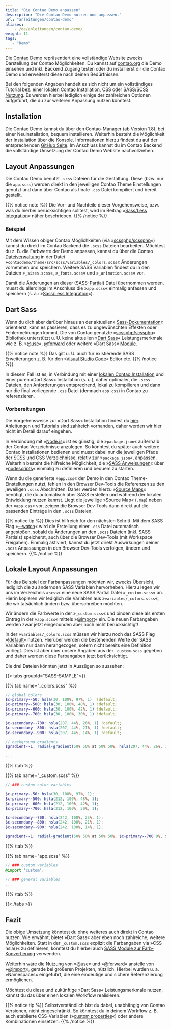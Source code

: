 ```yaml
---
title: "Die Contao Demo anpassen"
description: "Die Contao Demo nutzen und anpassen."
url: "anleitungen/contao-demo"
aliases:
    - /de/anleitungen/contao-demo/
weight: 11
tags: 
   - "Demo"
---
```



Die [Contao Demo](https://demo.contao.org/contao) repräsentiert eine vollständige Website zwecks Darstellung der Contao Möglichkeiten. 
Du kannst auf [contao.org](https://contao.org/) die Demo einsehen und inkl. Backend Zugang testen oder du installierst dir die Contao Demo 
und erweiterst diese nach deinen Bedürfnissen.

Bei den folgenden Angaben handelt es sich nicht um ein vollständiges Tutorial bez. einer
[lokalen Contao Installation](/de/anleitungen/lokale-installation/), CSS oder [SASS/SCSS Nutzung](/de/anleitungen/sass-less-integration/).
Es werden hierbei lediglich einige der zahlreichen Optionen aufgeführt, die du zur weiteren Anpassung nutzen könntest.


## Installation

Die Contao Demo kannst du über den Contao-Manager (ab Version 1.8), bei einer Neuinstallation, bequem installieren. Weiterhin 
besteht die Möglichkeit der Installation über die Konsole. Informationen hierzu findest du auf der entsprechenden 
[GitHub Seite](https://github.com/contao/contao-demo). Im Anschluss kannst du im Contao Backend die vollständige Umsetzung der Contao Demo 
Website nachvollziehen.


## Layout Anpassungen

Die Contao Demo benutzt `.scss` Dateien für die Gestaltung. Diese (bzw. nur die `app.scss`) werden direkt in den jeweiligen Contao 
Theme Einstellungen genutzt und dann über Contao als finale `.css` Datei kompiliert und bereit gestellt. 

{{% notice note %}}
Die Vor- und Nachteile dieser Vorgehensweise, bzw. was du hierbei berücksichtigen solltest, wird im Beitrag 
»[Sass/Less Integration](/de/anleitungen/sass-less-integration/)« näher beschrieben.
{{% /notice %}}


### Beispiel

Mit dem Wissen obiger Contao Möglichkeiten (via »[scssphp/scssphp](https://github.com/scssphp/scssphp)«) kannst du direkt im Contao Backend 
die `.scss` Dateien bearbeiten. Möchtest du z. B. die Farbwerte der Demo anpassen, kannst du über die Contao [Dateiverwaltung](/de/dateiverwaltung/)
in der Datei »`contaodemo/theme/src/scss/variables/_colors.scss`« Änderungen vornehmen und speichern. Weitere SASS Variablen findest du 
in den Dateien »`_sizes.scss`«, »`_fonts.scss`« und »`_animation.scss`« vor.  

Damit die Änderungen an dieser ([SASS-Partial](https://sass-lang.com/guide/#partials)) Datei übernommen werden, musst du allerdings im 
Anschluss die »`app.scss`« einmalig anfassen und speichern (s. a.: »[Sass/Less Integration](/de/anleitungen/sass-less-integration/)«).


## Dart Sass

Wenn du dich aber darüber hinaus an der aktuellen» [Sass-Dokumentation](https://sass-lang.com/documentation/)« orientierst, kann es passieren,
dass es zu ungewünschten Effekten oder Fehlermeldungen kommt. Die von Contao genutzte »[scssphp/scssphp](https://github.com/scssphp/scssphp)«
Bibliothek unterstützt u. U. keine aktuellen »[Dart Sass](https://sass-lang.com/dart-sass/)« Leistungsmerkmale wie z. B.
»[@use](https://sass-lang.com/documentation/at-rules/use/)«, [@forward](https://sass-lang.com/documentation/at-rules/forward/) oder
weitere »Dart Sass« [Module](https://sass-lang.com/documentation/modules/).

{{% notice note %}}
Das gilt u. U. auch für existierende SASS Erweiterungen z. B. für den »[Visual Studio Code](https://code.visualstudio.com/)« Editor etc. 
{{% /notice %}}

In diesem Fall ist es, in Verbindung mit einer [lokalen Contao Installation](/de/anleitungen/lokale-installation/) und einer puren »Dart Sass« 
Installation (s. u.), daher optimaler, die `.scss` Dateien, den Anforderungen entsprechend, lokal zu kompilieren und dann nur die final 
vorliegende `.css` Datei (demnach `app.css`) in Contao zu referenzieren.


### Vorbereitungen

Die Vorgehensweise zur »Dart Sass« Installation findest du [hier](https://sass-lang.com/install/). Anleitungen und Tutorials sind zahlreich 
vorhanden, daher werden wir hier nicht im Detail darauf eingehen. 

In Verbindung mit »[Node.js](https://nodejs.org/)« ist es günstig, die »`package.json`« außerhalb der Contao Verzeichnisse anzulegen. So 
könntest du später auch weitere Contao Installationen bedienen und musst dabei nur die jeweiligen Pfade der SCSS und CSS Verzeichnisse, relativ
zur »`package.json`«, anpassen. Weiterhin besteht die hilfreiche Möglichkeit, die »[SASS Anweisungen](https://sass-lang.com/documentation/cli/dart-sass/)« 
über »[nodescripts](https://docs.npmjs.com/cli/v10/using-npm/scripts)« einmalig zu definieren und bequem zu starten.

Wenn du die generierte »`app.css`« der Demo in den Contao Theme-Einstellungen nutzt, fehlen in den Browser Dev-Tools die Referenzen zu den 
jeweiligen `.scss` Abschnitten. Daher werden hierzu »[Source Maps](https://sass-lang.com/documentation/cli/dart-sass/#source-maps)« benötigt, 
die du automatisch über SASS erstellen und während der lokalen Entwicklung nutzen kannst. Liegt die jeweilige »Source Map« (`.map`) neben der
»`app.css`« vor, zeigen die Browser Dev-Tools dann direkt auf die passenden Einträge in den `.scss` Dateien. 

{{% notice tip %}}
Dies ist hilfreich für den nächsten Schritt. Mit dem SASS Flag »[--watch](https://sass-lang.com/documentation/cli/dart-sass/#watch)« wird
die Erstellung einer `.css` Datei automatisch angestoßen, sobald du Änderungen an den `.scss` Dateien (inkl. SASS Partials) speicherst, auch 
über die Browser Dev-Tools (mit Workspace Freigaben). Einmalig aktiviert, kannst du jetzt direkt Auswirkungen deiner `.scss` Anpassungen in 
den Browser Dev-Tools verfolgen, ändern und speichern.
{{% /notice %}}


## Lokale Layout Anpassungen

Für das Beispiel der Farbanpassungen möchten wir, zwecks Übersicht, lediglich die zu ändernden SASS Variablen hervorheben. Hierzu
legen wir uns im Verzeichnis »`scss`« eine neue SASS Partial Datei »`_custom.scss`« an. Hierin kopieren wir lediglich die Variablen aus 
»`variables/_colors.scss`«, die wir tatsächlich ändern bzw. überschreiben möchten.

Wir ändern die Farbwerte in der »`_custom.scss`« und binden diese als ersten Eintrag in der »`app.scss`« mittels 
»[@import](https://sass-lang.com/documentation/at-rules/import/)« ein. Die neuen Farbangaben werden zwar jetzt eingebunden aber noch nicht 
berücksichtigt!

In der »`variables/_colors.scss` müssen wir hierzu noch das SASS Flag »[!default](https://sass-lang.com/documentation/variables/#default-values)« 
nutzen. Hierüber werden die bestehenden Werte der SASS Variablen nur dann herangezogen, sofern nicht bereits eine Definition vorliegt. Dies ist aber 
über unsere Angaben aus der `_custom.scss` gegeben und daher werden diese Farbangaben jetzt berücksichtigt.

Die drei Dateien könnten jetzt in Auszügen so aussehen:

{{< tabs groupId="SASS-SAMPLE">}}

{{% tab name="_colors.scss" %}}
```scss
// global colors
$c-primary--50: hsla(30, 100%, 97%, 1)  !default;
$c-primary--500: hsla(30, 100%, 48%, 1) !default;
$c-primary--600: hsla(30, 100%, 42%, 1) !default;
$c-primary--700: hsla(30, 100%, 30%, 1) !default;

$c-secondary--700: hsla(207, 44%, 26%, 1) !default;
$c-secondary--800: hsla(207, 44%, 21%, 1) !default;
$c-secondary--900: hsla(207, 44%, 14%, 1) !default;

// background gradients
$gradient--1: radial-gradient(50% 50% at 50% 50%, hsla(207, 44%, 26%, 1) 0%, hsla(207, 44%, 21%, 1) 100%) !default;

...
```
{{% /tab %}}

{{% tab name="_custom.scss" %}}
```scss
// ### custom color variables

$c-primary--50: hsla(30, 100%, 97%, 1);
$c-primary--500: hsla(212, 100%, 48%, 1);
$c-primary--600: hsla(212, 100%, 42%, 1);
$c-primary--700: hsla(212, 100%, 30%, 1);

$c-secondary--700: hsla(242, 100%, 25%, 1);
$c-secondary--800: hsla(242, 100%, 21%, 1);
$c-secondary--900: hsla(242, 100%, 14%, 1);

$gradient--1: radial-gradient(50% 50% at 50% 50%, $c-primary--700 0%, $c-secondary--900 100%);
```
{{% /tab %}}

{{% tab name="app.scss" %}}
```scss
// ### custom variables
@import 'custom';

// ### general variables
...
```
{{% /tab %}}

{{< /tabs >}}


## Fazit

Die obige Umsetzung könntest du ohne weiteres auch direkt in Contao nutzen. Wie erwähnt, bietet »Dart Sass« aber eben noch zahlreiche,
weitere Möglichkeiten. Statt in der `_custom.scss` explizit die Farbangaben via »CSS hsla()« zu definieren, könntest du hierbei 
auch [SASS Module zur Farb-Konvertierung](https://sass-lang.com/documentation/modules/color/) verwenden.

Weiterhin wäre die Nutzung von »[@use](https://sass-lang.com/documentation/at-rules/use/)« und »[@forward](https://sass-lang.com/documentation/at-rules/forward/)«
anstelle von »[@import](https://sass-lang.com/documentation/at-rules/import/)«, gerade bei größeren Projekten, nützlich. Hierbei wurden u. a. 
»Namespaces« eingeführt, die eine eindeutige und sichere Referenzierung ermöglichen.

Möchtest du diese und zukünftige »Dart Sass« Leistungsmerkmale nutzen, kannst du das über einen lokalen Workflow realisieren. 

{{% notice tip %}}
Selbstverständlich bist du dabei, unabhängig von Contao Versionen, nicht eingeschränkt. So könntest du in deinem Workflow z. B. auch
etablierte CSS-Variablen (»[custom properties](https://developer.mozilla.org/en-US/docs/Web/CSS/Using_CSS_custom_properties)«) oder 
andere Kombinationen einsetzen.
{{% /notice %}}

 
